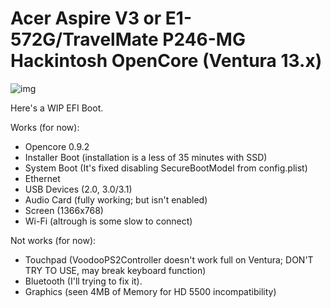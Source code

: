 # Acer Aspire V3 or E1-572G/TravelMate P246-MG Hackintosh OpenCore (Ventura 13.x)

![img](https://i.imgur.com/iRjYEHF.png)

Here's a WIP EFI Boot.

Works (for now):
- Opencore 0.9.2
- Installer Boot (installation is a less of 35 minutes with SSD)
- System Boot (It's fixed disabling SecureBootModel from config.plist)
- Ethernet
- USB Devices (2.0, 3.0/3.1)
- Audio Card (fully working; but isn't enabled)
- Screen (1366x768)
- Wi-Fi (altrough is some slow to connect)

Not works (for now):
- Touchpad (VoodooPS2Controller doesn't work full on Ventura; DON'T TRY TO USE, may break keyboard function)
- Bluetooth (I'll trying to fix it).
- Graphics (seen 4MB of Memory for HD 5500 incompatibility)


 

